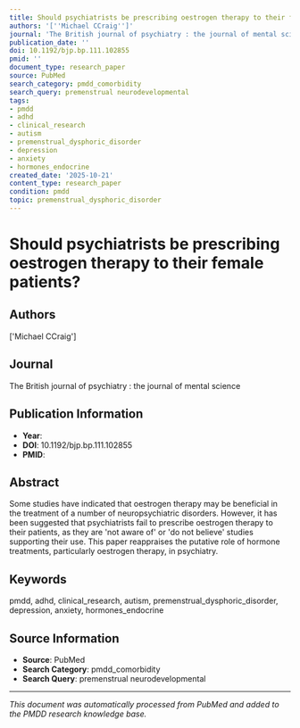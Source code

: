 ```yaml
---
title: Should psychiatrists be prescribing oestrogen therapy to their female patients?
authors: '[''Michael CCraig'']'
journal: 'The British journal of psychiatry : the journal of mental science'
publication_date: ''
doi: 10.1192/bjp.bp.111.102855
pmid: ''
document_type: research_paper
source: PubMed
search_category: pmdd_comorbidity
search_query: premenstrual neurodevelopmental
tags:
- pmdd
- adhd
- clinical_research
- autism
- premenstrual_dysphoric_disorder
- depression
- anxiety
- hormones_endocrine
created_date: '2025-10-21'
content_type: research_paper
condition: pmdd
topic: premenstrual_dysphoric_disorder
---
```


# Should psychiatrists be prescribing oestrogen therapy to their female patients?

## Authors
['Michael CCraig']

## Journal
The British journal of psychiatry : the journal of mental science

## Publication Information
- **Year**: 
- **DOI**: 10.1192/bjp.bp.111.102855
- **PMID**: 

## Abstract
Some studies have indicated that oestrogen therapy may be beneficial in the treatment of a number of neuropsychiatric disorders. However, it has been suggested that psychiatrists fail to prescribe oestrogen therapy to their patients, as they are 'not aware of' or 'do not believe' studies supporting their use. This paper reappraises the putative role of hormone treatments, particularly oestrogen therapy, in psychiatry.

## Keywords
pmdd, adhd, clinical_research, autism, premenstrual_dysphoric_disorder, depression, anxiety, hormones_endocrine

## Source Information
- **Source**: PubMed
- **Search Category**: pmdd_comorbidity
- **Search Query**: premenstrual neurodevelopmental

---
*This document was automatically processed from PubMed and added to the PMDD research knowledge base.*
